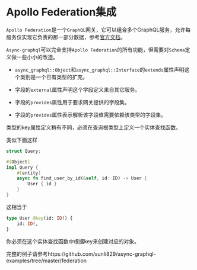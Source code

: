# Apollo Federation集成
 
`Apollo Federation`是一个`GraphQL`网关，它可以组合多个GraphQL服务，允许每服务仅实现它负责的那一部分数据，参考[官方文档](https://www.apollographql.com/docs/apollo-server/federation/introduction)。

`Async-graphql`可以完全支持`Apollo Federation`的所有功能，但需要对`Schema`定义做一些小小的改造。

- `async_graphql::Object`和`async_graphql::Interface`的`extends`属性声明这个类别是一个已有类型的扩充。

- 字段的`external`属性声明这个字段定义来自其它服务。

- 字段的`provides`属性用于要求网关提供的字段集。

- 字段的`provides`属性表示解析该字段值需要依赖该类型的字段集。

类型的key属性定义稍有不同，必须在查询根类型上定义一个实体查找函数。

类似下面这样

```rust
struct Query;

#[Object]
impl Query {
    #[entity]
    async fn find_user_by_id(&self, id: ID) -> User {
        User { id }
    }
}
```

这相当于

```graphql
type User @key(id: ID!) {
    id: ID!,
}
```

你必须在这个实体查找函数中根据key来创建对应的对象。

完整的例子请参考https://github.com/sunli829/async-graphql-examples/tree/master/federation
